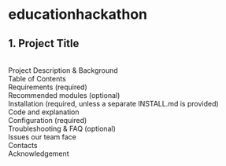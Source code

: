 # educationhackathon

<h2>1. Project Title</h2> <br>
Project Description & Background <br>
Table of Contents <br>
Requirements (required) <br>
Recommended modules (optional) <br>
Installation (required, unless a separate INSTALL.md is provided) <br>
Code and explanation <br>
Configuration (required) <br>
Troubleshooting & FAQ (optional) <br>
Issues our team face <br>
Contacts <br>
Acknowledgement <br>
